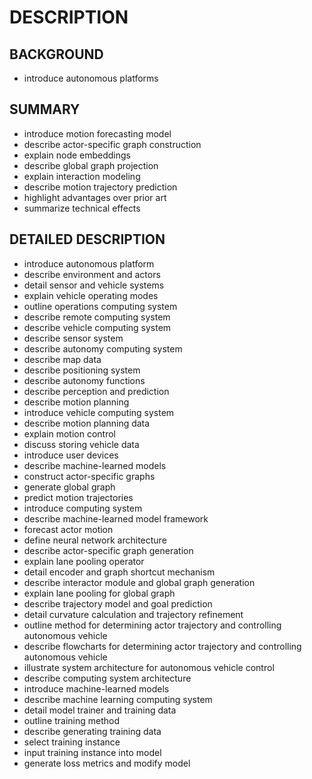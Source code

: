 # DESCRIPTION

## BACKGROUND

- introduce autonomous platforms

## SUMMARY

- introduce motion forecasting model
- describe actor-specific graph construction
- explain node embeddings
- describe global graph projection
- explain interaction modeling
- describe motion trajectory prediction
- highlight advantages over prior art
- summarize technical effects

## DETAILED DESCRIPTION

- introduce autonomous platform
- describe environment and actors
- detail sensor and vehicle systems
- explain vehicle operating modes
- outline operations computing system
- describe remote computing system
- describe vehicle computing system
- describe sensor system
- describe autonomy computing system
- describe map data
- describe positioning system
- describe autonomy functions
- describe perception and prediction
- describe motion planning
- introduce vehicle computing system
- describe motion planning data
- explain motion control
- discuss storing vehicle data
- introduce user devices
- describe machine-learned models
- construct actor-specific graphs
- generate global graph
- predict motion trajectories
- introduce computing system
- describe machine-learned model framework
- forecast actor motion
- define neural network architecture
- describe actor-specific graph generation
- explain lane pooling operator
- detail encoder and graph shortcut mechanism
- describe interactor module and global graph generation
- explain lane pooling for global graph
- describe trajectory model and goal prediction
- detail curvature calculation and trajectory refinement
- outline method for determining actor trajectory and controlling autonomous vehicle
- describe flowcharts for determining actor trajectory and controlling autonomous vehicle
- illustrate system architecture for autonomous vehicle control
- describe computing system architecture
- introduce machine-learned models
- describe machine learning computing system
- detail model trainer and training data
- outline training method
- describe generating training data
- select training instance
- input training instance into model
- generate loss metrics and modify model

